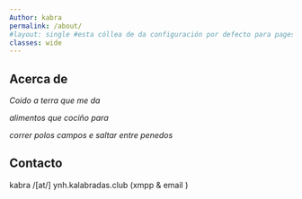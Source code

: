 ```yaml
---
Author: kabra
permalink: /about/
#layout: single #esta cóllea de da configuración por defecto para pages
classes: wide
---
```


## Acerca de


*Coido a terra que me da*

*alimentos que cociño para*

*correr polos campos e saltar entre penedos*

## Contacto

kabra /[at/] ynh.kalabradas.club (xmpp & email <i class="fas fa-fw fa-envelope-square"></i>)

